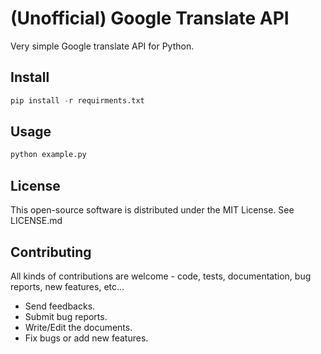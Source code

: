 # (Unofficial) Google Translate API
  Very simple Google translate API for Python.
 
Install
---------
```python
pip install -r requirments.txt
```
Usage
---------

```python
python example.py
```

License
------------

This open-source software is distributed under the MIT License. See LICENSE.md

Contributing
------------

All kinds of contributions are welcome - code, tests, documentation, bug reports, new features, etc...

* Send feedbacks.
* Submit bug reports.
* Write/Edit the documents.
* Fix bugs or add new features.
